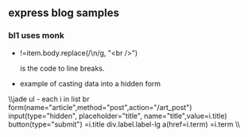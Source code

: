 ## express blog samples

### bl1 uses monk

- !=item.body.replace(/\n/g, "\<br />")

  is the code to line breaks.

- example of casting data into a hidden form


\\\jade
   ul
    - each i in list
     br
     form(name="article",method="post",action="/art_post")
      input(type="hidden", placeholder="title", name="title",value=i.title)
      button(type="submit") 
       =i.title
      div.label.label-lg
       a(href=i.term)
        =i.term
\\\